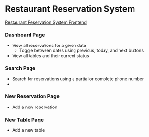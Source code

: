 # Restaurant Reservation System
[Restaurant Reservation System Frontend](https://restaurantreservationsystem-frontend.onrender.com)

### Dashboard Page
* View all reservations for a given date
  * Toggle between dates using previous, today, and next buttons
* View all tables and their current status 
### Search Page
* Search for reservations using a partial or complete phone number
* 
### New Reservation Page
* Add a new reservation
### New Table Page
* Add a new table 
